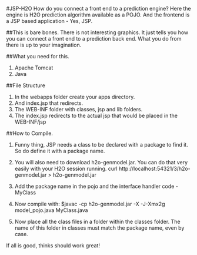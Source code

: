 #JSP-H2O
How do you connect a front end to a prediction engine? 
Here the engine is H2O prediction algorithm available as a POJO.
And the frontend is a JSP based application - Yes, JSP.

##This is bare bones. There is not interesting graphics. It just tells you how you can connect a front end to a prediction back end. What you do from there is up to your imagination. 

##What you need for this. 

1. Apache Tomcat
2. Java

##File Structure
1. In the webapps folder create your apps directory. 
2. And index.jsp that redirects. 
3. The WEB-INF folder with classes, jsp and lib folders. 
4. The index.jsp redirects to the actual jsp that would be placed in the WEB-INF/jsp 


##How to Compile. 
1. Funny thing, JSP needs a class to be declared with a package to find it. So do define it with a package name. 
2. You will also need to download h2o-genmodel.jar. You can do that very easily with your H2O session running. 
	curl http://localhost:54321/3/h2o-genmodel.jar > h2o-genmodel.jar

3. Add the package name in the pojo and the interface handler code - MyClass
4. Now compile with:
	$javac -cp h2o-genmodel.jar -X	-J-Xmx2g model_pojo.java MyClass.java

5. Now place all the class files in a folder within the classes folder. The name of this folder in classes must match the package name, even by case. 

If all is good, thinks should work great!


